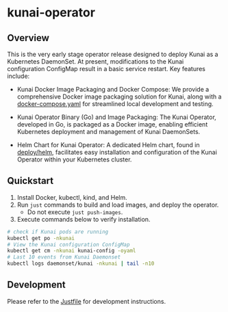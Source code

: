 # kunai-operator


## Overview 
This is the very early stage operator release designed to deploy Kunai as a Kubernetes DaemonSet. At present, modifications to the Kunai configuration ConfigMap result in a basic service restart. Key features include:

- Kunai Docker Image Packaging and Docker Compose: We provide a comprehensive Docker image packaging solution for Kunai, along with a [docker-compose.yaml](deploy/docker/docker-compose.yaml) for streamlined local development and testing.

- Kunai Operator Binary (Go) and Image Packaging: The Kunai Operator, developed in Go, is packaged as a Docker image, enabling efficient Kubernetes deployment and management of Kunai DaemonSets.

- Helm Chart for Kunai Operator: A dedicated Helm chart, found in [deploy/helm](deploy/helm), facilitates easy installation and configuration of the Kunai Operator within your Kubernetes cluster.

## Quickstart
1. Install Docker, kubectl, kind, and Helm.
2. Run `just` commands to build and load images, and deploy the operator.
    - Do not execute `just push-images`.
3. Execute commands below to verify installation.
```bash
# check if Kunai pods are running
kubectl get po -nkunai
# View the Kunai configuration ConfigMap
kubectl get cm -nkunai kunai-config -oyaml
# Last 10 events from Kunai Daemonset 
kubectl logs daemonset/kunai -nkunai | tail -n10
```

## Development

Please refer to the [Justfile](Justfile) for development instructions.